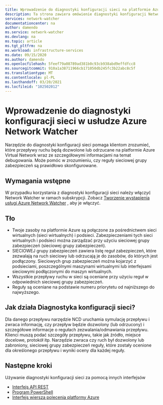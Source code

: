 ```yaml
---
title: Wprowadzenie do diagnostyki konfiguracji sieci na platformie Azure Network Watcher | Microsoft Docs
description: Ta strona zawiera omówienie diagnostyki konfiguracji Network Watcher sieci
services: network-watcher
documentationcenter: na
author: damendo
ms.service: network-watcher
ms.devlang: na
ms.topic: article
ms.tgt_pltfrm: na
ms.workload: infrastructure-services
ms.date: 09/15/2020
ms.author: damendo
ms.openlocfilehash: 5feef79a08789ad381b0c93cb938abd9effdfcc8
ms.sourcegitcommit: 910a1a38711966cb171050db245fc3b22abc8c5f
ms.translationtype: MT
ms.contentlocale: pl-PL
ms.lasthandoff: 03/20/2021
ms.locfileid: "102502012"
---
```

# <a name="introduction-to-network-configuration-diagnostics-in-azure-network-watcher"></a>Wprowadzenie do diagnostyki konfiguracji sieci w usłudze Azure Network Watcher

Narzędzie do diagnostyki konfiguracji sieci pomaga klientom zrozumieć, które przepływy ruchu będą dozwolone lub odrzucane na platformie Azure Virtual Network wraz ze szczegółowymi informacjami na temat debugowania. Może pomóc w zrozumieniu, czy reguły sieciowej grupy zabezpieczeń są prawidłowo skonfigurowane. 

## <a name="pre-requisites"></a>Wymagania wstępne
W przypadku korzystania z diagnostyki konfiguracji sieci należy włączyć Network Watcher w ramach subskrypcji. Zobacz [Tworzenie wystąpienia usługi Azure Network Watcher](./network-watcher-create.md) , aby je włączyć.

## <a name="background"></a>Tło

- Twoje zasoby na platformie Azure są połączone za pośrednictwem sieci wirtualnych (sieci wirtualnych) i podsieci. Zabezpieczeniami tych sieci wirtualnych i podsieci można zarządzać przy użyciu sieciowej grupy zabezpieczeń (sieciowej grupy zabezpieczeń).
- SIECIOWEJ grupy zabezpieczeń zawiera listę reguł zabezpieczeń, które zezwalają na ruch sieciowy lub odrzucają je do zasobów, do których jest podłączony. Sieciowych grup zabezpieczeń można kojarzyć z podsieciami, poszczególnymi maszynami wirtualnymi lub interfejsami sieciowymi podłączonymi do maszyn wirtualnych. 
- Wszystkie przepływy ruchu w sieci są oceniane przy użyciu reguł w odpowiednich sieciowej grupy zabezpieczeń.
- Reguły są oceniane na podstawie numeru priorytetu od najniższego do najwyższego. 

## <a name="how-does-network-configuration-diagnostic-work"></a>Jak działa Diagnostyka konfiguracji sieci? 

Dla danego przepływu narzędzie NCD uruchamia symulację przepływu i zwraca informację, czy przepływ będzie dozwolony (lub odrzucony) i szczegółowe informacje o regułach zezwalania/odmawiania przepływu.  Klienci muszą podać szczegóły przepływu, takie jak źródło, miejsce docelowe, protokół itp. Narzędzie zwraca czy ruch był dozwolony lub zabroniony, sieciowej grupy zabezpieczeń reguły, które zostały ocenione dla określonego przepływu i wyniki oceny dla każdej reguły.

## <a name="next-steps"></a>Następne kroki

Używanie diagnostyki konfiguracji sieci za pomocą innych interfejsów
 - [Interfejs API REST](/rest/api/network-watcher/networkwatchers/getnetworkconfigurationdiagnostic)
 - [Program PowerShell](/powershell/module/az.network/invoke-aznetworkwatchernetworkconfigurationdiagnostic)
 - [Interfejs wiersza polecenia platformy Azure](/cli/azure/network/watcher#az_network_watcher_run_configuration_diagnostic)